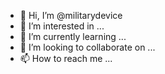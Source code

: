 - 👋 Hi, I’m @militarydevice
- 👀 I’m interested in ...
- 🌱 I’m currently learning ...
- 💞️ I’m looking to collaborate on ...
- 📫 How to reach me ...

<!---
militarydevice/militarydevice is a ✨ special ✨ repository because its `README.md` (this file) appears on your GitHub profile.
You can click the Preview link to take a look at your changes.
--->
